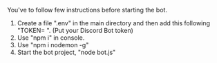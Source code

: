 You've to follow few instructions before starting the bot.

1. Create a file ".env" in the main directory and then add this following "TOKEN= <YOUR BOT TOKEN>". (Put your Discord Bot token)
2. Use "npm i" in console.
3. Use "npm i nodemon -g"
4. Start the bot project, "node bot.js"

